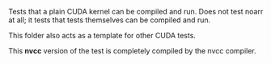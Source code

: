Tests that a plain CUDA kernel can be compiled and run. Does not test noarr at all; it tests that tests themselves can be compiled and run.

This folder also acts as a template for other CUDA tests.

This **nvcc** version of the test is completely compiled by the nvcc compiler.
